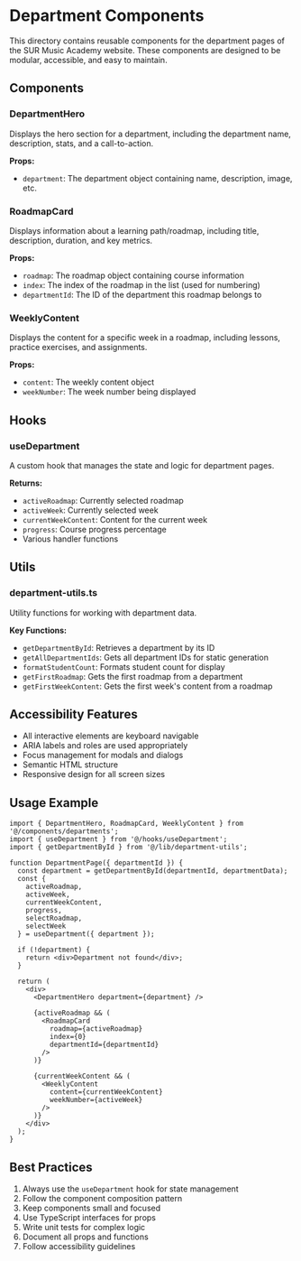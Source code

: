 # Department Components

This directory contains reusable components for the department pages of the SUR Music Academy website. These components are designed to be modular, accessible, and easy to maintain.

## Components

### DepartmentHero
Displays the hero section for a department, including the department name, description, stats, and a call-to-action.

**Props:**
- `department`: The department object containing name, description, image, etc.

### RoadmapCard
Displays information about a learning path/roadmap, including title, description, duration, and key metrics.

**Props:**
- `roadmap`: The roadmap object containing course information
- `index`: The index of the roadmap in the list (used for numbering)
- `departmentId`: The ID of the department this roadmap belongs to

### WeeklyContent
Displays the content for a specific week in a roadmap, including lessons, practice exercises, and assignments.

**Props:**
- `content`: The weekly content object
- `weekNumber`: The week number being displayed

## Hooks

### useDepartment
A custom hook that manages the state and logic for department pages.

**Returns:**
- `activeRoadmap`: Currently selected roadmap
- `activeWeek`: Currently selected week
- `currentWeekContent`: Content for the current week
- `progress`: Course progress percentage
- Various handler functions

## Utils

### department-utils.ts
Utility functions for working with department data.

**Key Functions:**
- `getDepartmentById`: Retrieves a department by its ID
- `getAllDepartmentIds`: Gets all department IDs for static generation
- `formatStudentCount`: Formats student count for display
- `getFirstRoadmap`: Gets the first roadmap from a department
- `getFirstWeekContent`: Gets the first week's content from a roadmap

## Accessibility Features

- All interactive elements are keyboard navigable
- ARIA labels and roles are used appropriately
- Focus management for modals and dialogs
- Semantic HTML structure
- Responsive design for all screen sizes

## Usage Example

```tsx
import { DepartmentHero, RoadmapCard, WeeklyContent } from '@/components/departments';
import { useDepartment } from '@/hooks/useDepartment';
import { getDepartmentById } from '@/lib/department-utils';

function DepartmentPage({ departmentId }) {
  const department = getDepartmentById(departmentId, departmentData);
  const {
    activeRoadmap,
    activeWeek,
    currentWeekContent,
    progress,
    selectRoadmap,
    selectWeek
  } = useDepartment({ department });

  if (!department) {
    return <div>Department not found</div>;
  }

  return (
    <div>
      <DepartmentHero department={department} />
      
      {activeRoadmap && (
        <RoadmapCard 
          roadmap={activeRoadmap} 
          index={0} 
          departmentId={departmentId} 
        />
      )}
      
      {currentWeekContent && (
        <WeeklyContent 
          content={currentWeekContent} 
          weekNumber={activeWeek} 
        />
      )}
    </div>
  );
}
```

## Best Practices

1. Always use the `useDepartment` hook for state management
2. Follow the component composition pattern
3. Keep components small and focused
4. Use TypeScript interfaces for props
5. Write unit tests for complex logic
6. Document all props and functions
7. Follow accessibility guidelines
